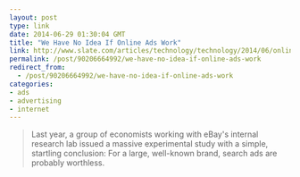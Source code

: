 ```yaml
---
layout: post
type: link
date: 2014-06-29 01:30:04 GMT
title: "We Have No Idea If Online Ads Work"
link: http://www.slate.com/articles/technology/technology/2014/06/online_advertising_effectiveness_for_large_brands_online_ads_may_be_worthless.single.html?utm_source=hackernewsletter&utm_medium=email
permalink: /post/90206664992/we-have-no-idea-if-online-ads-work
redirect_from: 
  - /post/90206664992/we-have-no-idea-if-online-ads-work
categories:
- ads
- advertising
- internet
---
```

<blockquote>Last year, a group of economists working with eBay's internal research lab issued a massive experimental study with a simple, startling conclusion: For a large, well-known brand, search ads are probably worthless.</blockquote>